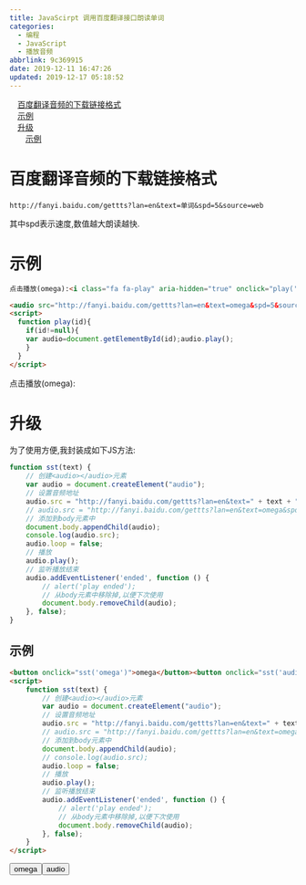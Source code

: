 ```yaml
---
title: JavaScirpt 调用百度翻译接口朗读单词
categories:
  - 编程
  - JavaScript
  - 播放音频
abbrlink: 9c369915
date: 2019-12-11 16:47:26
updated: 2019-12-17 05:18:52
---
```

<div id='my_toc'><a href="/blog/9c369915/#百度翻译音频的下载链接格式" class="header_1">百度翻译音频的下载链接格式</a>&nbsp;<br><a href="/blog/9c369915/#示例" class="header_1">示例</a>&nbsp;<br><a href="/blog/9c369915/#升级" class="header_1">升级</a>&nbsp;<br><a href="/blog/9c369915/#示例" class="header_2">示例</a>&nbsp;<br></div>
<style>.header_1{margin-left: 1em;}.header_2{margin-left: 2em;}.header_3{margin-left: 3em;}.header_4{margin-left: 4em;}.header_5{margin-left: 5em;}.header_6{margin-left: 6em;}</style>
<!--more-->
<script>if (navigator.platform.search('arm')==-1){document.getElementById('my_toc').style.display = 'none';}var e,p = document.getElementsByTagName('p');while (p.length>0) {e = p[0];e.parentElement.removeChild(e);}</script>

<!--end-->
# 百度翻译音频的下载链接格式
```
http://fanyi.baidu.com/gettts?lan=en&text=单词&spd=5&source=web
```
其中spd表示速度,数值越大朗读越快.
# 示例
```html
点击播放(omega):<i class="fa fa-play" aria-hidden="true" onclick="play('audioID5JswJWS3')"></i>

<audio src="http://fanyi.baidu.com/gettts?lan=en&text=omega&spd=5&source=web" id="audioID5JswJWS3"></audio>
<script>
  function play(id){
    if(id!=null){
    var audio=document.getElementById(id);audio.play();
    }
  }
</script>
```
点击播放(omega):<i class="fa fa-play" aria-hidden="true" onclick="play('audioID5JswJWS3')"></i>

<audio src="http://fanyi.baidu.com/gettts?lan=en&text=omega&spd=5&source=web" id="audioID5JswJWS3"></audio>
<script>
  function play(id){
    if(id!=null){
    var audio=document.getElementById(id);audio.play();
    }
  }
</script>

# 升级
为了使用方便,我封装成如下JS方法:
```javascript
function sst(text) {
    // 创建<audio></audio>元素
    var audio = document.createElement("audio");
    // 设置音频地址
    audio.src = "http://fanyi.baidu.com/gettts?lan=en&text=" + text + "&spd=5&source=web";
    // audio.src = "http://fanyi.baidu.com/gettts?lan=en&text=omega&spd=5&source=web";
    // 添加到body元素中
    document.body.appendChild(audio);
    console.log(audio.src);
    audio.loop = false;
    // 播放
    audio.play();
    // 监听播放结束
    audio.addEventListener('ended', function () {
        // alert('play ended');
        // 从body元素中移除掉,以便下次使用
        document.body.removeChild(audio);
    }, false);
}
```
## 示例
```html
<button onclick="sst('omega')">omega</button><button onclick="sst('audio')">audio</button>
<script>
    function sst(text) {
        // 创建<audio></audio>元素
        var audio = document.createElement("audio");
        // 设置音频地址
        audio.src = "http://fanyi.baidu.com/gettts?lan=en&text=" + text + "&spd=5&source=web";
        // audio.src = "http://fanyi.baidu.com/gettts?lan=en&text=omega&spd=5&source=web";
        // 添加到body元素中
        document.body.appendChild(audio);
        // console.log(audio.src);
        audio.loop = false;
        // 播放
        audio.play();
        // 监听播放结束
        audio.addEventListener('ended', function () {
            // alert('play ended');
            // 从body元素中移除掉,以便下次使用
            document.body.removeChild(audio);
        }, false);
    }
</script>
```

<button onclick="sst('omega')">omega</button><button onclick="sst('audio')">audio</button>
<script>
    function sst(text) {
        var audio = document.createElement("audio");
        audio.src = "http://fanyi.baidu.com/gettts?lan=en&text=" + text + "&spd=5&source=web";
        document.body.appendChild(audio);
        audio.loop = false;
        audio.play();
        audio.addEventListener('ended', function () {
            document.body.removeChild(audio);
        }, false);
    }
</script>
